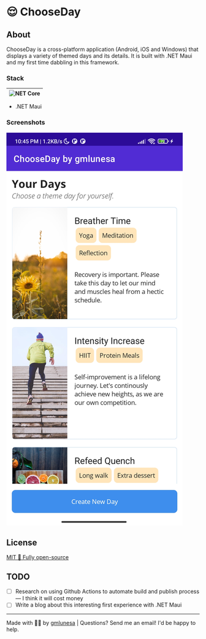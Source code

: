 # 😌 ChooseDay

## About

ChooseDay is a cross-platform application (Android, iOS and Windows) that displays a variety of themed days and its details. It is built with .NET Maui and my first time dabbling in this framework.

### Stack

| <img src="https://upload.wikimedia.org/wikipedia/commons/e/ee/.NET_Core_Logo.svg" width="100" height="100" alt="NET Core"> |
| -------------------------------------------------------------------------------------------------------------------------- |

- .NET Maui

### Screenshots

![](https://github.com/gmlunesa/ChooseDay/blob/master/Assets/Images/choosedayscreenshot.jpg)

## License

[MIT 🌱 Fully open-source](https://github.com/gmlunesa/ChooseDay/blob/master/LICENSE.txt)

## TODO

- [ ] Research on using Github Actions to automate build and publish process — I think it will cost money
- [ ] Write a blog about this interesting first experience with .NET Maui

---

Made with 💫✨ by [gmlunesa](https://gmlunesa.com) | Questions? Send me an email! I'd be happy to help.
